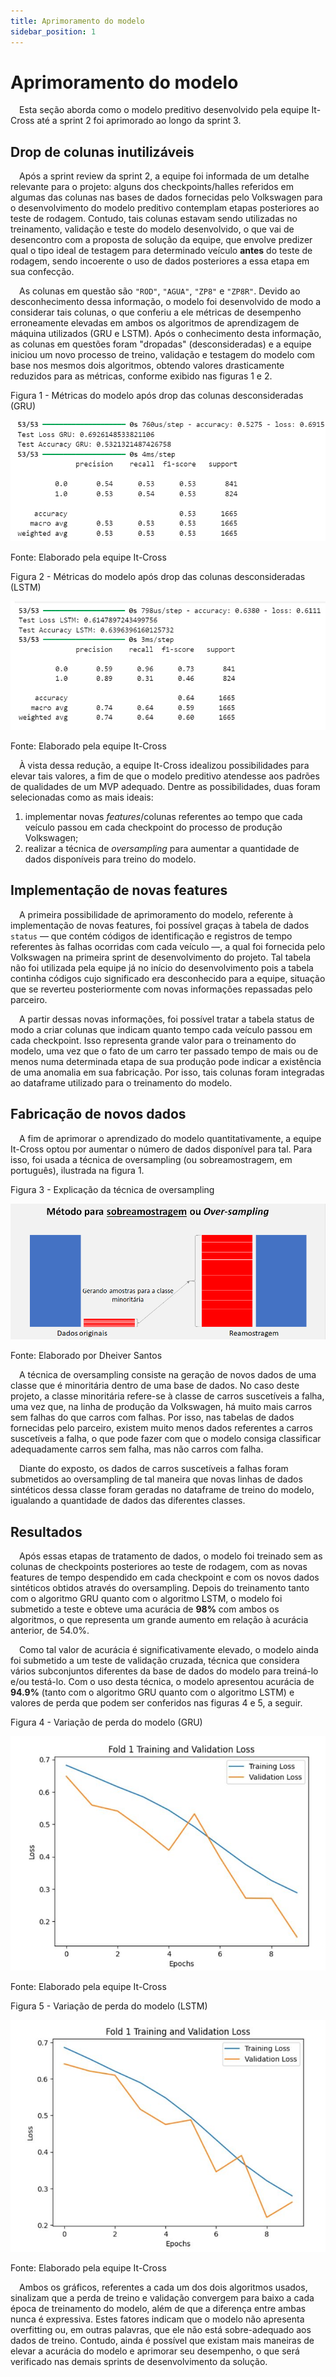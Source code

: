 ```yaml
---
title: Aprimoramento do modelo
sidebar_position: 1
---
```


# Aprimoramento do modelo

&emsp;Esta seção aborda como o modelo preditivo desenvolvido pela equipe It-Cross até a sprint 2 foi aprimorado ao longo da sprint 3.

## Drop de colunas inutilizáveis

&emsp;Após a sprint review da sprint 2, a equipe foi informada de um detalhe relevante para o projeto: alguns dos checkpoints/halles referidos em algumas das colunas nas bases de dados fornecidas pelo Volkswagen para o desenvolvimento do modelo preditivo contemplam etapas posteriores ao teste de rodagem. Contudo, tais colunas estavam sendo utilizadas no treinamento, validação e teste do modelo desenvolvido, o que vai de desencontro com a proposta de solução da equipe, que envolve predizer qual o tipo ideal de testagem para determinado veículo **antes** do teste de rodagem, sendo incoerente o uso de dados posteriores a essa etapa em sua confecção.

&emsp;As colunas em questão são ``"ROD"``, ``"AGUA"``, ``"ZP8"`` e ``"ZP8R"``. Devido ao desconhecimento dessa informação, o modelo foi desenvolvido de modo a considerar tais colunas, o que conferiu a ele métricas de desempenho erroneamente elevadas em ambos os algoritmos de aprendizagem de máquina utilizados (GRU e LSTM). Após o conhecimento desta informação, as colunas em questões foram "dropadas" (desconsideradas) e a equipe iniciou um novo processo de treino, validação e testagem do modelo com base nos mesmos dois algoritmos, obtendo valores drasticamente reduzidos para as métricas, conforme exibido nas figuras 1 e 2.

<p style={{textAlign: 'center'}}>Figura 1 - Métricas do modelo após drop das colunas desconsideradas (GRU)</p>

![Infográfico](../../../../static/img/sprint-3/metricas_erroneas_gru.png)

<p style={{textAlign: 'center'}}>Fonte: Elaborado pela equipe It-Cross</p>

<p style={{textAlign: 'center'}}>Figura 2 - Métricas do modelo após drop das colunas desconsideradas (LSTM)</p>

![Infográfico](../../../../static/img/sprint-3/metricas_erroneas_LSTM.png)

<p style={{textAlign: 'center'}}>Fonte: Elaborado pela equipe It-Cross</p>

&emsp;À vista dessa redução, a equipe It-Cross idealizou possibilidades para elevar tais valores, a fim de que o modelo preditivo atendesse aos padrões de qualidades de um MVP adequado. Dentre as possibilidades, duas foram selecionadas como as mais ideais:

1. implementar novas *features*/colunas referentes ao tempo que cada veículo passou em cada checkpoint do processo de produção Volkswagen;
2. realizar a técnica de *oversampling* para aumentar a quantidade de dados disponíveis para treino do modelo.

## Implementação de novas features

&emsp;A primeira possibilidade de aprimoramento do modelo, referente à implementação de novas features, foi possível graças à tabela de dados `status` — que contém códigos de identificação e registros de tempo referentes às falhas ocorridas com cada veículo —, a qual foi fornecida pelo Volkswagen na primeira sprint de desenvolvimento do projeto. Tal tabela não foi utilizada pela equipe já no início do desenvolvimento pois a tabela continha códigos cujo significado era desconhecido para a equipe, situação que se reverteu posteriormente com novas informações repassadas pelo parceiro.

&emsp;A partir dessas novas informações, foi possível tratar a tabela status de modo a criar colunas que indicam quanto tempo cada veículo passou em cada checkpoint. Isso representa grande valor para o treinamento do modelo, uma vez que o fato de um carro ter passado tempo de mais ou de menos numa determinada etapa de sua produção pode indicar a existência de uma anomalia em sua fabricação. Por isso, tais colunas foram integradas ao dataframe utilizado para o treinamento do modelo.

## Fabricação de novos dados

&emsp;A fim de aprimorar o aprendizado do modelo quantitativamente, a equipe It-Cross optou por aumentar o número de dados disponível para tal. Para isso, foi usada a técnica de oversampling (ou sobreamostragem, em português), ilustrada na figura 1.

<p style={{textAlign: 'center'}}>Figura 3 - Explicação da técnica de oversampling</p>

![Infográfico](../../../../static/img/sprint-3/oversampling.png)

<p style={{textAlign: 'center'}}>Fonte: Elaborado por Dheiver Santos</p>

&emsp;A técnica de oversampling consiste na geração de novos dados de uma classe que é minoritária dentro de uma base de dados. No caso deste projeto, a classe minoritária refere-se à classe de carros suscetíveis a falha, uma vez que, na linha de produção da Volkswagen, há muito mais carros sem falhas do que carros com falhas. Por isso, nas tabelas de dados fornecidas pelo parceiro, existem muito menos dados referentes a carros suscetíveis a falha, o que pode fazer com que o modelo consiga classificar adequadamente carros sem falha, mas não carros com falha.

&emsp;Diante do exposto, os dados de carros suscetíveis a falhas foram submetidos ao oversampling de tal maneira que novas linhas de dados sintéticos dessa classe foram geradas no dataframe de treino do modelo, igualando a quantidade de dados das diferentes classes. 

## Resultados

&emsp;Após essas etapas de tratamento de dados, o modelo foi treinado sem as colunas de checkpoints posteriores ao teste de rodagem, com as novas features de tempo despendido em cada checkpoint e com os novos dados sintéticos obtidos através do oversampling. Depois do treinamento tanto com o algoritmo GRU quanto com o algoritmo LSTM, o modelo foi submetido a teste e obteve uma acurácia de **98%** com ambos os algoritmos, o que representa um grande aumento em relação à acurácia anterior, de 54.0%.

&emsp;Como tal valor de acurácia é significativamente elevado, o modelo ainda foi submetido a um teste de validação cruzada, técnica que considera vários subconjuntos diferentes da base de dados do modelo para treiná-lo e/ou testá-lo. Com o uso desta técnica, o modelo apresentou acurácia de **94.9%** (tanto com o algoritmo GRU quanto com o algoritmo LSTM) e valores de perda que podem ser conferidos nas figuras 4 e 5, a seguir.

<p style={{textAlign: 'center'}}>Figura 4 - Variação de perda do modelo (GRU)</p>

![Infográfico](../../../../static/img/sprint-3/gru_cross_validation.png)

<p style={{textAlign: 'center'}}>Fonte: Elaborado pela equipe It-Cross</p>

<p style={{textAlign: 'center'}}>Figura 5 - Variação de perda do modelo (LSTM)</p>

![Infográfico](../../../../static/img/sprint-3/lstm_cross_validation.png)

<p style={{textAlign: 'center'}}>Fonte: Elaborado pela equipe It-Cross</p>

&emsp;Ambos os gráficos, referentes a cada um dos dois algoritmos usados, sinalizam que a perda de treino e validação convergem para baixo a cada época de treinamento do modelo, além de que a diferença entre ambas nunca é expressiva. Estes fatores indicam que o modelo não apresenta overfitting ou, em outras palavras, que ele não está sobre-adequado aos dados de treino. Contudo, ainda é possível que existam mais maneiras de elevar a acurácia do modelo e aprimorar seu desempenho, o que será verificado nas demais sprints de desenvolvimento da solução.